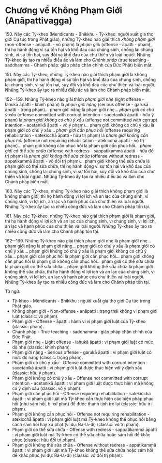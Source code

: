 # Chương về Không Phạm Giới (Anāpattivagga)

150\. Này các Tỳ-kheo (Mendicants - Bhikkhu - Tỳ-kheo: người xuất gia thọ giới Cụ túc trong Phật giáo), những Tỳ-kheo nào giải thích *không phạm giới* (non-offense - anāpatti - vô phạm) là *phạm giới* (offense - āpatti - phạm), thì họ hành động vì sự tổn hại và khổ đau của chúng sinh, chống lại chúng sinh, vì sự tổn hại, suy đồi và khổ đau của chư thiên và loài người. Những Tỳ-kheo ấy tạo ra nhiều điều ác và làm cho *Chánh pháp* (true teaching - saddhamma - Chánh pháp: giáo pháp chân chính của Đức Phật) biến mất.

<!--pg-->
151\. Này các Tỳ-kheo, những Tỳ-kheo nào giải thích phạm giới là không phạm giới, thì họ hành động vì sự tổn hại và khổ đau của chúng sinh, chống lại chúng sinh, vì sự tổn hại, suy đồi và khổ đau của chư thiên và loài người. Những Tỳ-kheo ấy tạo ra nhiều điều ác và làm cho Chánh pháp biến mất.

<!--pg-->
152--159\. Những Tỳ-kheo nào giải thích *phạm giới nhẹ* (light offense - lahukā āpatti - khinh phạm) là *phạm giới nặng* (serious offense - garukā āpatti - trọng phạm)... phạm giới nặng là phạm giới nhẹ... *phạm giới có chủ ý xấu* (offense committed with corrupt intention - sacetanikā āpatti - hữu ý phạm) là *phạm giới không có chủ ý xấu* (offense not committed with corrupt intention - acetanikā āpatti - vô ý phạm)... phạm giới không có chủ ý xấu là phạm giới có chủ ý xấu... *phạm giới cần phục hồi* (offense requiring rehabilitation - satekicchā āpatti - hữu trị phạm) là *phạm giới không cần phục hồi* (offense not requiring rehabilitation - atekicchā āpatti - vô trị phạm)... phạm giới không cần phục hồi là phạm giới cần phục hồi... *phạm giới có thể sửa chữa* (offense with redress - sappatikammā āpatti - hữu đối trị phạm) là *phạm giới không thể sửa chữa* (offense without redress - appatikammā āpatti - vô đối trị phạm)... phạm giới không thể sửa chữa là phạm giới có thể sửa chữa, thì họ hành động vì sự tổn hại và khổ đau của chúng sinh, chống lại chúng sinh, vì sự tổn hại, suy đồi và khổ đau của chư thiên và loài người. Những Tỳ-kheo ấy tạo ra nhiều điều ác và làm cho Chánh pháp biến mất.

<!--pg-->
160\. Này các Tỳ-kheo, những Tỳ-kheo nào giải thích không phạm giới là không phạm giới, thì họ hành động vì lợi ích và an lạc của chúng sinh, vì chúng sinh, vì lợi ích, an lạc và hạnh phúc của chư thiên và loài người. Những Tỳ-kheo ấy tạo ra nhiều công đức và làm cho Chánh pháp tồn tại.

<!--pg-->
161\. Này các Tỳ-kheo, những Tỳ-kheo nào giải thích phạm giới là phạm giới, thì họ hành động vì lợi ích và an lạc của chúng sinh, vì chúng sinh, vì lợi ích, an lạc và hạnh phúc của chư thiên và loài người. Những Tỳ-kheo ấy tạo ra nhiều công đức và làm cho Chánh pháp tồn tại.

<!--pg-->
162--169\. Những Tỳ-kheo nào giải thích phạm giới nhẹ là phạm giới nhẹ... phạm giới nặng là phạm giới nặng... phạm giới có chủ ý xấu là phạm giới có chủ ý xấu... phạm giới không có chủ ý xấu là phạm giới không có chủ ý xấu... phạm giới cần phục hồi là phạm giới cần phục hồi... phạm giới không cần phục hồi là phạm giới không cần phục hồi... phạm giới có thể sửa chữa là phạm giới có thể sửa chữa... phạm giới không thể sửa chữa là phạm giới không thể sửa chữa, thì họ hành động vì lợi ích và an lạc của chúng sinh, vì chúng sinh, vì lợi ích, an lạc và hạnh phúc của chư thiên và loài người. Những Tỳ-kheo ấy tạo ra nhiều công đức và làm cho Chánh pháp tồn tại.

<!--pg-->
Từ ngữ:
- Tỳ-kheo - Mendicants - Bhikkhu : người xuất gia thọ giới Cụ túc trong Phật giáo.
- Không phạm giới - Non-offense - anāpatti : trạng thái không vi phạm giới luật (classic: vô phạm).
- Phạm giới - Offense - āpatti : hành vi vi phạm giới luật của Tỳ-kheo (classic: phạm).
- Chánh pháp - True teaching - saddhamma : giáo pháp chân chính của Đức Phật.
- Phạm giới nhẹ - Light offense - lahukā āpatti : vi phạm giới luật có mức độ nhẹ (classic: khinh phạm).
- Phạm giới nặng - Serious offense - garukā āpatti : vi phạm giới luật có mức độ nặng (classic: trọng phạm).
- Phạm giới có chủ ý xấu - Offense committed with corrupt intention - sacetanikā āpatti : vi phạm giới luật được thực hiện với ý định xấu (classic: hữu ý phạm).
- Phạm giới không có chủ ý xấu - Offense not committed with corrupt intention - acetanikā āpatti : vi phạm giới luật được thực hiện mà không có ý định xấu (classic: vô ý phạm).
- Phạm giới cần phục hồi - Offense requiring rehabilitation - satekicchā āpatti : vi phạm giới luật mà Tỳ-kheo cần thực hiện các biện pháp phục hồi (như sám hối, bị xử phạt) để được thanh tịnh trở lại (classic: hữu trị phạm).
- Phạm giới không cần phục hồi - Offense not requiring rehabilitation - atekicchā āpatti : vi phạm giới luật mà Tỳ-kheo không thể phục hồi bằng cách sám hối hay xử phạt (ví dụ: Ba-la-di) (classic: vô trị phạm).
- Phạm giới có thể sửa chữa - Offense with redress - sappatikammā āpatti : vi phạm giới luật mà Tỳ-kheo có thể sửa chữa hoặc sám hối để khắc phục (classic: hữu đối trị phạm).
- Phạm giới không thể sửa chữa - Offense without redress - appatikammā āpatti : vi phạm giới luật mà Tỳ-kheo không thể sửa chữa hoặc sám hối để khắc phục (ví dụ: Ba-la-di) (classic: vô đối trị phạm).